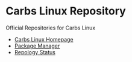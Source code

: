 Carbs Linux Repository
======================

Official Repositories for Carbs Linux


* [Carbs Linux Homepage](https://carbslinux.org)
* [Package Manager](https://github.com/CarbsLinux/kiss)
* [Repology Status](https://repology.org/repository/carbs)
